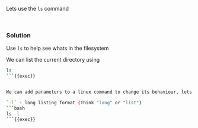
Lets use the `ls` command

<br>

### Solution
Use `ls` to help see whats in the filesystem


We can list the current directory using

```bash
ls
```{{exec}}


We can add parameters to a linux command to change its behaviour, lets try

`-l` - long listing format (Think "long" or "list")
```bash
ls -l
```{{exec}}
